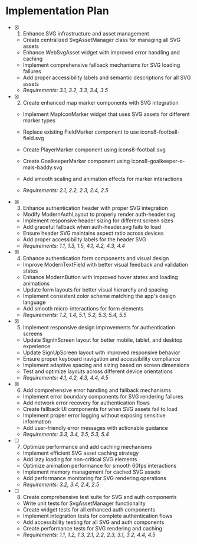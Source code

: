# Implementation Plan

- [x] 1. Enhance SVG infrastructure and asset management

  - Create centralized SvgAssetManager class for managing all SVG assets
  - Enhance WebSvgAsset widget with improved error handling and caching
  - Implement comprehensive fallback mechanisms for SVG loading failures
  - Add proper accessibility labels and semantic descriptions for all SVG assets
  - _Requirements: 3.1, 3.2, 3.3, 3.4, 3.5_

- [x] 2. Create enhanced map marker components with SVG integration

  - Implement MapIconMarker widget that uses SVG assets for different marker types
  - Replace existing FieldMarker component to use icons8-football-field.svg
  - Create PlayerMarker component using icons8-football.svg
  - Create GoalkeeperMarker component using icons8-goalkeeper-o-mais-baddy.svg

  - Add smooth scaling and animation effects for marker interactions

  - _Requirements: 2.1, 2.2, 2.3, 2.4, 2.5_

- [x] 3. Enhance authentication header with proper SVG integration

  - Modify ModernAuthLayout to properly render auth-header.svg
  - Implement responsive header sizing for different screen sizes
  - Add graceful fallback when auth-header.svg fails to load
  - Ensure header SVG maintains aspect ratio across devices
  - Add proper accessibility labels for the header SVG
  - _Requirements: 1.1, 1.3, 1.5, 4.1, 4.2, 4.3, 4.4_

- [x] 4. Enhance authentication form components and visual design

  - Improve ModernTextField with better visual feedback and validation states
  - Enhance ModernButton with improved hover states and loading animations
  - Update form layouts for better visual hierarchy and spacing
  - Implement consistent color scheme matching the app's design language
  - Add smooth micro-interactions for form elements
  - _Requirements: 1.2, 1.4, 5.1, 5.2, 5.3, 5.4, 5.5_

- [x] 5. Implement responsive design improvements for authentication screens

  - Update SignInScreen layout for better mobile, tablet, and desktop experience
  - Update SignUpScreen layout with improved responsive behavior
  - Ensure proper keyboard navigation and accessibility compliance
  - Implement adaptive spacing and sizing based on screen dimensions
  - Test and optimize layouts across different device orientations
  - _Requirements: 4.1, 4.2, 4.3, 4.4, 4.5_

- [x] 6. Add comprehensive error handling and fallback mechanisms

  - Implement error boundary components for SVG rendering failures
  - Add network error recovery for authentication flows
  - Create fallback UI components for when SVG assets fail to load
  - Implement proper error logging without exposing sensitive information
  - Add user-friendly error messages with actionable guidance
  - _Requirements: 3.3, 3.4, 3.5, 5.3, 5.4_

- [ ] 7. Optimize performance and add caching mechanisms

  - Implement efficient SVG asset caching strategy
  - Add lazy loading for non-critical SVG elements
  - Optimize animation performance for smooth 60fps interactions
  - Implement memory management for cached SVG assets
  - Add performance monitoring for SVG rendering operations
  - _Requirements: 3.2, 3.4, 2.4, 2.5_

- [ ] 8. Create comprehensive test suite for SVG and auth components
  - Write unit tests for SvgAssetManager functionality
  - Create widget tests for all enhanced auth components
  - Implement integration tests for complete authentication flows
  - Add accessibility testing for all SVG and auth components
  - Create performance tests for SVG rendering and caching
  - _Requirements: 1.1, 1.2, 1.3, 2.1, 2.2, 2.3, 3.1, 3.2, 4.4, 4.5_
